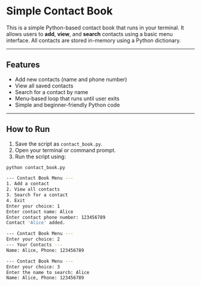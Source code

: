 #  Simple Contact Book

This is a simple Python-based contact book that runs in your terminal. It allows users to **add**, **view**, and **search** contacts using a basic menu interface. All contacts are stored in-memory using a Python dictionary.

---

##  Features

-  Add new contacts (name and phone number)
-  View all saved contacts
-  Search for a contact by name
-  Menu-based loop that runs until user exits
-  Simple and beginner-friendly Python code

---

##  How to Run

1. Save the script as `contact_book.py`.
2. Open your terminal or command prompt.
3. Run the script using:

```bash
python contact_book.py

--- Contact Book Menu ---
1. Add a contact
2. View all contacts
3. Search for a contact
4. Exit
Enter your choice: 1
Enter contact name: Alice
Enter contact phone number: 123456789
Contact 'Alice' added.

--- Contact Book Menu ---
Enter your choice: 2
--- Your Contacts ---
Name: Alice, Phone: 123456789

--- Contact Book Menu ---
Enter your choice: 3
Enter the name to search: Alice
Name: Alice, Phone: 123456789
